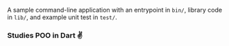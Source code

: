 A sample command-line application with an entrypoint in `bin/`, library code
in `lib/`, and example unit test in `test/`.

### Studies POO in Dart :v: